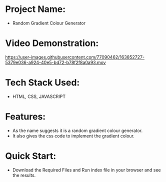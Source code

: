 # Project Name:

- Random Gradient Colour Generator

# Video Demonstration:

https://user-images.githubusercontent.com/77090462/163852727-5379e036-a924-40e5-bd72-b78f2f8a0a93.mov

# Tech Stack Used:

- HTML, CSS, JAVASCRIPT

# Features:

- As the name suggests it is a random gradient colour generator.
- It also gives the css code to implement the gradient colour.

# Quick Start:

- Download the Required Files and Run index file in your browser and see the results.
